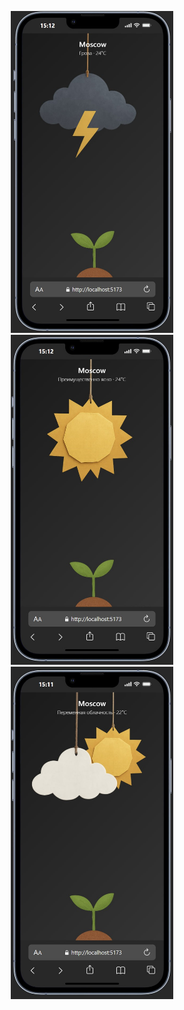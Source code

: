 <p align="center">
  <img src="MeteoBloom/docs/screen1.jpg" width="260" alt="Partly Cloudy">
  <img src="MeteoBloom/docs/screen2.jpg"  width="260" alt="Thunderstorm">
  <img src="MeteoBloom/docs/screen3.jpg"        width="260" alt="Sunny">
</p>
